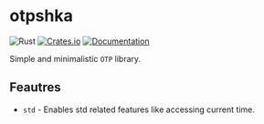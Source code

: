 # otpshka

![Rust](https://github.com/DoumanAsh/uuid/workflows/Rust/badge.svg?branch=master)
[![Crates.io](https://img.shields.io/crates/v/otpshka.svg)](https://crates.io/crates/otpshka)
[![Documentation](https://docs.rs/otpshka/badge.svg)](https://docs.rs/crate/otpshka/)

Simple and minimalistic `OTP` library.

## Feautres

- `std`  - Enables std related features like accessing current time.
